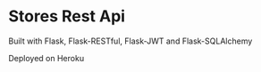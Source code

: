 # Stores Rest Api

Built with Flask, Flask-RESTful, Flask-JWT and Flask-SQLAlchemy

Deployed on Heroku